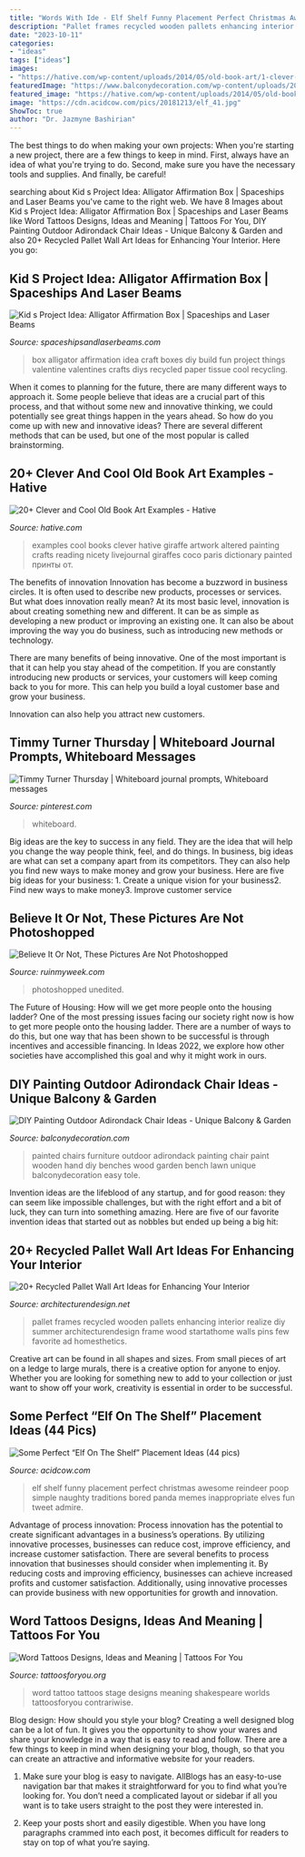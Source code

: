 ```yaml
---
title: "Words With Ide - Elf Shelf Funny Placement Perfect Christmas Awesome Reindeer Poop Simple Naughty Traditions Bored Panda Memes Inappropriate Elves Fun Tweet Admire"
description: "Pallet frames recycled wooden pallets enhancing interior realize diy summer architecturendesign frame wood startathome walls pins few favorite ad homesthetics"
date: "2023-10-11"
categories:
- "ideas"
tags: ["ideas"]
images:
- "https://hative.com/wp-content/uploads/2014/05/old-book-art/1-clever-book-page-art.jpg"
featuredImage: "https://www.balconydecoration.com/wp-content/uploads/2019/08/Painted-Adirondack-Chairs-40.jpg"
featured_image: "https://hative.com/wp-content/uploads/2014/05/old-book-art/1-clever-book-page-art.jpg"
image: "https://cdn.acidcow.com/pics/20181213/elf_41.jpg"
ShowToc: true
author: "Dr. Jazmyne Bashirian"
---
```



The best things to do when making your own projects:
When you're starting a new project, there are a few things to keep in mind. First, always have an idea of what you're trying to do. Second, make sure you have the necessary tools and supplies. And finally, be careful!

	

		
searching about Kid s Project Idea: Alligator Affirmation Box | Spaceships and Laser Beams you've came to the right web. We have 8 Images about Kid s Project Idea: Alligator Affirmation Box | Spaceships and Laser Beams like Word Tattoos Designs, Ideas and Meaning | Tattoos For You, DIY Painting Outdoor Adirondack Chair Ideas - Unique Balcony &amp; Garden and also 20+ Recycled Pallet Wall Art Ideas for Enhancing Your Interior. Here you go:
		
    
## Kid S Project Idea: Alligator Affirmation Box | Spaceships And Laser Beams

<img loading=lazy src="http://spaceshipsandlaserbeams.com/wp-content/uploads/2015/09/kids-alligator-affirmation-box-craft.jpg" onerror="this.onerror=null;this.src='https://tse3.mm.bing.net/th?id=OIP.3QWGkmm0KaPjNM9VzGN3aQHaLD&amp;pid=15.1';" alt="Kid s Project Idea: Alligator Affirmation Box | Spaceships and Laser Beams">

_Source: spaceshipsandlaserbeams.com_

>box alligator affirmation idea craft boxes diy build fun project things valentine valentines crafts diys recycled paper tissue cool recycling. 

	

When it comes to planning for the future, there are many different ways to approach it. Some people believe that ideas are a crucial part of this process, and that without some new and innovative thinking, we could potentially see great things happen in the years ahead. So how do you come up with new and innovative ideas? There are several different methods that can be used, but one of the most popular is called brainstorming.

    
## 20+ Clever And Cool Old Book Art Examples - Hative

<img loading=lazy src="https://hative.com/wp-content/uploads/2014/05/old-book-art/1-clever-book-page-art.jpg" onerror="this.onerror=null;this.src='https://tse2.mm.bing.net/th?id=OIP.EskTliYlTS31a-5e_wKu5QHaKX&amp;pid=15.1';" alt="20+ Clever and Cool Old Book Art Examples - Hative">

_Source: hative.com_

>examples cool books clever hative giraffe artwork altered painting crafts reading nicety livejournal giraffes coco paris dictionary painted принты от. 

	

The benefits of innovation
Innovation has become a buzzword in business circles. It is often used to describe new products, processes or services. But what does innovation really mean?
At its most basic level, innovation is about creating something new and different. It can be as simple as developing a new product or improving an existing one. It can also be about improving the way you do business, such as introducing new methods or technology.

There are many benefits of being innovative. One of the most important is that it can help you stay ahead of the competition. If you are constantly introducing new products or services, your customers will keep coming back to you for more. This can help you build a loyal customer base and grow your business.

Innovation can also help you attract new customers.

    
## Timmy Turner Thursday | Whiteboard Journal Prompts, Whiteboard Messages

<img loading=lazy src="https://i.pinimg.com/736x/0e/7a/3e/0e7a3ef069eca827fe5f60b25179ea12.jpg" onerror="this.onerror=null;this.src='https://tse4.mm.bing.net/th?id=OIP.0HFaU7oiMh-RLafnBhj2XQHaOs&amp;pid=15.1';" alt="Timmy Turner Thursday | Whiteboard journal prompts, Whiteboard messages">

_Source: pinterest.com_

>whiteboard. 

	

Big ideas are the key to success in any field. They are the idea that will help you change the way people think, feel, and do things. In business, big ideas are what can set a company apart from its competitors. They can also help you find new ways to make money and grow your business. Here are five big ideas for your business: 1. Create a unique vision for your business2. Find new ways to make money3. Improve customer service
    
## Believe It Or Not, These Pictures Are Not Photoshopped

<img loading=lazy src="https://ruinmyweek.com/wp-content/uploads/2016/06/funny-photos-of-not-photoshopped-no-photoshop-unedited-partner-lifting.jpg" onerror="this.onerror=null;this.src='https://tse1.mm.bing.net/th?id=OIP.v81VLE3yVW5Hb78hJVkVugHaLH&amp;pid=15.1';" alt="Believe It Or Not, These Pictures Are Not Photoshopped">

_Source: ruinmyweek.com_

>photoshopped unedited. 

	

The Future of Housing: How will we get more people onto the housing ladder?
One of the most pressing issues facing our society right now is how to get more people onto the housing ladder. There are a number of ways to do this, but one way that has been shown to be successful is through incentives and accessible financing. In Ideas 2022, we explore how other societies have accomplished this goal and why it might work in ours.

    
## DIY Painting Outdoor Adirondack Chair Ideas - Unique Balcony &amp; Garden

<img loading=lazy src="https://www.balconydecoration.com/wp-content/uploads/2019/08/Painted-Adirondack-Chairs-40.jpg" onerror="this.onerror=null;this.src='https://tse4.mm.bing.net/th?id=OIP.rE6WIuIpTdcJ7JbAgvewDAHaLK&amp;pid=15.1';" alt="DIY Painting Outdoor Adirondack Chair Ideas - Unique Balcony &amp; Garden">

_Source: balconydecoration.com_

>painted chairs furniture outdoor adirondack painting chair paint wooden hand diy benches wood garden bench lawn unique balconydecoration easy tole. 

	

Invention ideas are the lifeblood of any startup, and for good reason: they can seem like impossible challenges, but with the right effort and a bit of luck, they can turn into something amazing. Here are five of our favorite invention ideas that started out as nobbles but ended up being a big hit:

    
## 20+ Recycled Pallet Wall Art Ideas For Enhancing Your Interior

<img loading=lazy src="http://cdn.architecturendesign.net/wp-content/uploads/2015/06/AD-Pallet-Wall-Art-17.jpg" onerror="this.onerror=null;this.src='https://tse4.mm.bing.net/th?id=OIP.V_hfgegkhG0-jYP5O3FIJQHaLK&amp;pid=15.1';" alt="20+ Recycled Pallet Wall Art Ideas for Enhancing Your Interior">

_Source: architecturendesign.net_

>pallet frames recycled wooden pallets enhancing interior realize diy summer architecturendesign frame wood startathome walls pins few favorite ad homesthetics. 

	

Creative art can be found in all shapes and sizes. From small pieces of art on a ledge to large murals, there is a creative option for anyone to enjoy. Whether you are looking for something new to add to your collection or just want to show off your work, creativity is essential in order to be successful.

    
## Some Perfect “Elf On The Shelf” Placement Ideas (44 Pics)

<img loading=lazy src="https://cdn.acidcow.com/pics/20181213/elf_41.jpg" onerror="this.onerror=null;this.src='https://tse4.mm.bing.net/th?id=OIP.rVAzKIwPv_ZpXUUVNR4c9wHaJ4&amp;pid=15.1';" alt="Some Perfect “Elf On The Shelf” Placement Ideas (44 pics)">

_Source: acidcow.com_

>elf shelf funny placement perfect christmas awesome reindeer poop simple naughty traditions bored panda memes inappropriate elves fun tweet admire. 

	

Advantage of process innovation:
Process innovation has the potential to create significant advantages in a business’s operations. By utilizing innovative processes, businesses can reduce cost, improve efficiency, and increase customer satisfaction.
There are several benefits to process innovation that businesses should consider when implementing it. By reducing costs and improving efficiency, businesses can achieve increased profits and customer satisfaction. Additionally, using innovative processes can provide business with new opportunities for growth and innovation.

    
## Word Tattoos Designs, Ideas And Meaning | Tattoos For You

<img loading=lazy src="http://www.tattoosforyou.org/wp-content/uploads/2013/09/Word-Tattoo-768x1024.jpg" onerror="this.onerror=null;this.src='https://tse4.mm.bing.net/th?id=OIP.a9B56tqR48Ijfq0lV76OYgHaJ4&amp;pid=15.1';" alt="Word Tattoos Designs, Ideas and Meaning | Tattoos For You">

_Source: tattoosforyou.org_

>word tattoo tattoos stage designs meaning shakespeare worlds tattoosforyou contrariwise. 

	

Blog design: How should you style your blog?
Creating a well designed blog can be a lot of fun. It gives you the opportunity to show your wares and share your knowledge in a way that is easy to read and follow. There are a few things to keep in mind when designing your blog, though, so that you can create an attractive and informative website for your readers.
1. Make sure your blog is easy to navigate. AllBlogs has an easy-to-use navigation bar that makes it straightforward for you to find what you’re looking for. You don’t need a complicated layout or sidebar if all you want is to take users straight to the post they were interested in.

2. Keep your posts short and easily digestible. When you have long paragraphs crammed into each post, it becomes difficult for readers to stay on top of what you’re saying.

